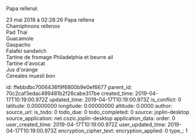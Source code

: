 Papa rellena\

23 mai 2018 à 02:28:26
Papa rellena\
Chamiphnons rellenos\
Pad Thai\
Guacamole\
Gaspacho\
Falafel sandwich\
Tartine de fromage Philadelphia et beurre ail\
Tartine d\'avocat\
Jus d\'orange\
Cereales muesli bon


id: ffebbdbc7006436f9f6800b9e0ef6677
parent_id: 70c2caf3edac499481b2f26cabe317be
created_time: 2019-04-17T10:19:00.972Z
updated_time: 2019-04-17T10:19:00.973Z
is_conflict: 0
latitude: 0.00000000
longitude: 0.00000000
altitude: 0.0000
author: 
source_url: 
is_todo: 0
todo_due: 0
todo_completed: 0
source: joplin-desktop
source_application: net.cozic.joplin-desktop
application_data: 
order: 0
user_created_time: 2019-04-17T10:19:00.972Z
user_updated_time: 2019-04-17T10:19:00.973Z
encryption_cipher_text: 
encryption_applied: 0
type_: 1